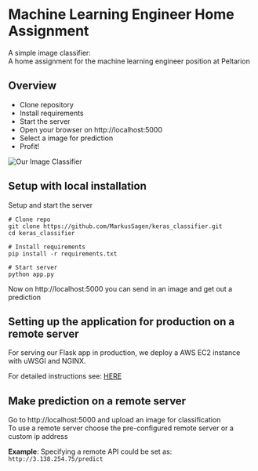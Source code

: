 # Machine Learning Engineer Home Assignment
A simple image classifier:  
A home assignment for the machine learning engineer position at Peltarion   

## Overview
- Clone repository
- Install requirements
- Start the server
- Open your browser on http://localhost:5000
- Select a image for prediction
- Profit!

![Our Image Classifier](https://user-images.githubusercontent.com/20767068/102025304-47451d80-3d97-11eb-853e-7117630aa283.png)

## Setup with local installation
Setup and start the server
```shell
# Clone repo
git clone https://github.com/MarkusSagen/keras_classifier.git
cd keras_classifier

# Install requirements
pip install -r requirements.txt

# Start server
python app.py
```
Now on http://localhost:5000 you can send in an image and get out a prediction


## Setting up the application for production on a remote server
For serving our Flask app in production, we deploy a AWS EC2 instance   
with uWSGI and NGINX.   
   
For detailed instructions see: [HERE](remote/README.md)    

## Make prediction on a remote server
Go to http://localhost:5000 and upload an image for classification  
To use a remote server choose the pre-configured remote server or a custom ip address  

**Example**: Specifying a remote API could be set as:  
`http://3.138.254.75/predict`



